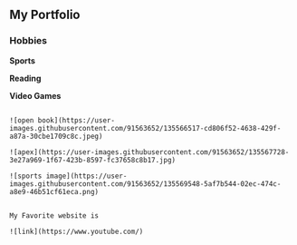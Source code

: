 ## My Portfolio


### Hobbies



**Sports**

**Reading**

**Video Games**















```

![open book](https://user-images.githubusercontent.com/91563652/135566517-cd806f52-4638-429f-a87a-30cbe1709c8c.jpeg)

![apex](https://user-images.githubusercontent.com/91563652/135567728-3e27a969-1f67-423b-8597-fc37658c8b17.jpg)

![sports image](https://user-images.githubusercontent.com/91563652/135569548-5af7b544-02ec-474c-a8e9-46b51cf61eca.png)


My Favorite website is 

![link](https://www.youtube.com/) 


